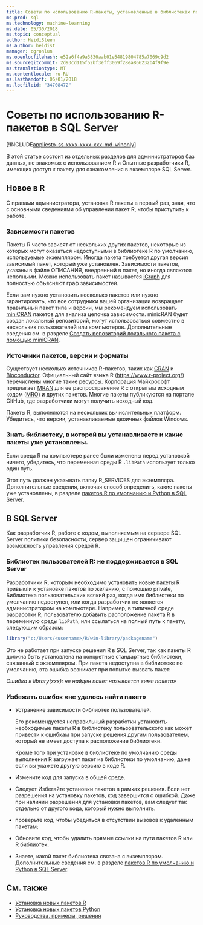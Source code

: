 ```yaml
---
title: Советы по использованию R-пакеты, установленные в библиотеках пользователя на сервере SQL Server | Документы Microsoft
ms.prod: sql
ms.technology: machine-learning
ms.date: 05/30/2018
ms.topic: conceptual
author: HeidiSteen
ms.author: heidist
manager: cgronlun
ms.openlocfilehash: e52a6f4a9a3830aab01e54819804785a7069c9d2
ms.sourcegitcommit: 2d93cd115f52bf3eff3069f28ea866232b4f9f9e
ms.translationtype: MT
ms.contentlocale: ru-RU
ms.lasthandoff: 06/01/2018
ms.locfileid: "34708472"
---
```

# <a name="tips-for-using-r-packages-in-sql-server"></a>Советы по использованию R-пакетов в SQL Server
[!INCLUDE[appliesto-ss-xxxx-xxxx-xxx-md-winonly](../../includes/appliesto-ss-xxxx-xxxx-xxx-md-winonly.md)]

В этой статье состоит из отдельных разделов для администраторов баз данных, не знакомых с использованием R и Опытные разработчики R, имеющих доступ к пакету для ознакомления в экземпляре SQL Server.

## <a name="new-to-r"></a>Новое в R

С правами администратора, установка R пакеты в первый раз, зная, что с основными сведениями об управлении пакет R, чтобы приступить к работе.

### <a name="package-dependencies"></a>Зависимости пакетов

Пакеты R часто зависят от нескольких других пакетов, некоторые из которых могут оказаться недоступными в библиотеке R по умолчанию, используемые экземпляром. Иногда пакета требуется другая версия зависимый пакет, который уже установлен. Зависимости пакетов, указаны в файле ОПИСАНИЯ, внедренный в пакет, но иногда являются неполными. Можно использовать пакет называется [iGraph](http://igraph.org/r/) для полностью объясняют граф зависимостей.

Если вам нужно установить несколько пакетов или нужно гарантировать, что все сотрудники вашей организации возвращает правильный пакет типа и версии, мы рекомендуем использовать [miniCRAN](https://mran.microsoft.com/package/miniCRAN) пакетов для анализа цепочка зависимости. minicRAN будет создан локальный репозиторий, могут использоваться совместно в нескольких пользователей или компьютеров. Дополнительные сведения см. в разделе [Создать репозиторий локального пакета с помощью miniCRAN](create-a-local-package-repository-using-minicran.md).

### <a name="package-sources-versions-and-formats"></a>Источники пакетов, версии и форматы

Существует несколько источников R-пакетов, таких как [CRAN](https://cran.r-project.org/) и [Bioconductor](https://www.bioconductor.org/). Официальный сайт языка R (<https://www.r-project.org/>) перечислены многие такие ресурсы. Корпорация Майкрософт предлагает [MRAN](https://mran.microsoft.com/) для ее распространение R с открытым исходным кодом ([MRO](https://mran.microsoft.com/open)) и других пакетов. Многие пакеты публикуются на портале GitHub, где разработчики могут получить исходный код.

Пакеты R, выполняются на нескольких вычислительных платформ. Убедитесь, что версии, устанавливаемые двоичных файлов Windows.

### <a name="know-which-library-you-are-installing-to-and-which-packages-are-already-installed"></a>Знать библиотеку, в которой вы устанавливаете и какие пакеты уже установлены.

Если среда R на компьютере ранее были изменены перед установкой ничего, убедитесь, что переменная среды R `.libPath` использует только один путь.

Этот путь должен указывать папку R_SERVICES для экземпляра. Дополнительные сведения, включая способ определить, какие пакеты уже установлены, в разделе [пакетов R по умолчанию и Python в SQL Server](installing-and-managing-r-packages.md).

## <a name="new-to-sql-server"></a>В SQL Server

Как разработчик R, работе с кодом, выполняемым на сервере SQL Server политики безопасности, сервер защищен ограничивают возможность управления средой R.

### <a name="r-user-libraries-not-supported-on-sql-server"></a>Библиотек пользователей R: не поддерживается в SQL Server

Разработчики R, которым необходимо установить новые пакеты R привыкли к установке пакетов по желанию, с помощью private, Библиотека пользовательских всякий раз, когда имя библиотеки по умолчанию недоступен, или когда разработчик не является администратором на компьютере. Например, в типичной среде разработки R, пользователю добавить расположение пакета R в переменную среды `libPath`, или ссылаться на полный путь к пакету, следующим образом:

```R
library("c:/Users/<username>/R/win-library/packagename")
```

Это не работает при запуске решения R в SQL Server, так как пакеты R должна быть установлена на конкретные стандартные библиотеки, связанный с экземпляром. При пакета недоступна в библиотеке по умолчанию, эта ошибка возникает при попытке вызвать пакет:

*Ошибка в library(xxx): не найден пакет называется «имя пакета»*

### <a name="avoid-package-not-found-errors"></a>Избежать ошибок «не удалось найти пакет»

+ Устранение зависимости библиотек пользователей. 

    Его рекомендуется неправильный разработки установить необходимые пакеты R в библиотеку пользовательского как может привести к ошибкам при запуске решения другим пользователем, который не имеет доступа к расположение библиотеки.

    Кроме того при установке в библиотеке по умолчанию среды выполнения R загружает пакет из библиотеки по умолчанию, даже если вы укажете другую версию в коде R.

+ Измените код для запуска в общей среде.

+ Следует Избегайте установки пакетов в рамках решения. Если нет разрешения на установку пакетов, код завершится с ошибкой. Даже при наличии разрешения для установки пакетов, вам следует так отдельно от другого кода, который нужно выполнить.

+ проверьте код, чтобы убедиться в отсутствии вызовов к удаленным пакетам;

+ Обновите код, чтобы удалить прямые ссылки на пути пакетов R или R библиотек. 

+ Знаете, какой пакет библиотека связана с экземпляром. Дополнительные сведения см. в разделе [пакетов R по умолчанию и Python в SQL Server](installing-and-managing-r-packages.md).

## <a name="see-also"></a>См. также

+ [Установка новых пакетов R](install-additional-r-packages-on-sql-server.md)
+ [Установка новых пакетов Python](../python/install-additional-python-packages-on-sql-server.md)
+ [Руководства, примеры, решения](../tutorials/machine-learning-services-tutorials.md)